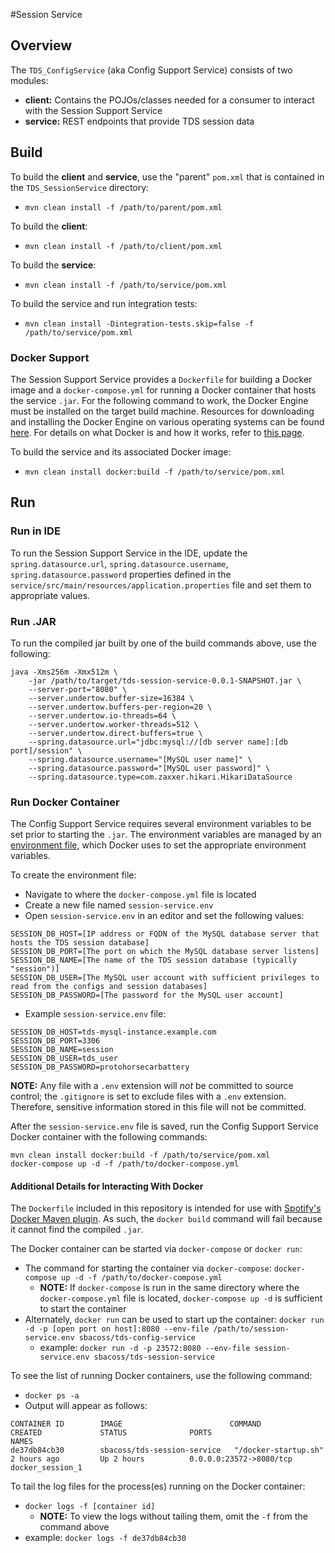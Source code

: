 #Session Service
## Overview
The `TDS_ConfigService` (aka Config Support Service) consists of two modules:

* **client:** Contains the POJOs/classes needed for a consumer to interact with the Session Support Service
* **service:** REST endpoints that provide TDS session data

## Build
To build the **client** and **service**, use the "parent" `pom.xml` that is contained in the `TDS_SessionService` directory:

* `mvn clean install -f /path/to/parent/pom.xml`

To build the **client**:

* `mvn clean install -f /path/to/client/pom.xml`

To build the **service**:

* `mvn clean install -f /path/to/service/pom.xml`

To build the service and run integration tests:
  
* `mvn clean install -Dintegration-tests.skip=false -f /path/to/service/pom.xml`

### Docker Support
The Session Support Service provides a `Dockerfile` for building a Docker image and a `docker-compose.yml` for running a Docker container that hosts the service `.jar`.  For the following command to work, the Docker Engine must be installed on the target build machine.  Resources for downloading and installing the Docker Engine on various operating systems can be found [here](https://docs.docker.com/engine/installation/).  For details on what Docker is and how it works, refer to [this page](https://www.docker.com/what-docker).

To build the service and its associated Docker image:

* `mvn clean install docker:build -f /path/to/service/pom.xml`

## Run
### Run in IDE
To run the Session Support Service in the IDE, update the `spring.datasource.url`, `spring.datasource.username`, `spring.datasource.password` properties defined in the `service/src/main/resources/application.properties` file and set them to appropriate values.

### Run .JAR
To run the compiled jar built by one of the build commands above, use the following:

```
java -Xms256m -Xmx512m \
    -jar /path/to/target/tds-session-service-0.0.1-SNAPSHOT.jar \
    --server-port="8080" \
    --server.undertow.buffer-size=16384 \
    --server.undertow.buffers-per-region=20 \
    --server.undertow.io-threads=64 \
    --server.undertow.worker-threads=512 \
    --server.undertow.direct-buffers=true \
    --spring.datasource.url="jdbc:mysql://[db server name]:[db port]/session" \
    --spring.datasource.username="[MySQL user name]" \
    --spring.datasource.password="[MySQL user password]" \
    --spring.datasource.type=com.zaxxer.hikari.HikariDataSource
```

### Run Docker Container
The Config Support Service requires several environment variables to be set prior to starting the `.jar`.  The environment variables are managed by an [environment file](https://docs.docker.com/engine/reference/commandline/run/#/set-environment-variables-e-env-env-file), which Docker uses to set the appropriate environment variables.

To create the environment file:

* Navigate to where the `docker-compose.yml` file is located
* Create a new file named `session-service.env`
* Open `session-service.env` in an editor and set the following values:

```
SESSION_DB_HOST=[IP address or FQDN of the MySQL database server that hosts the TDS session database]
SESSION_DB_PORT=[The port on which the MySQL database server listens]
SESSION_DB_NAME=[The name of the TDS session database (typically "session")]
SESSION_DB_USER=[The MySQL user account with sufficient privileges to read from the configs and session databases]
SESSION_DB_PASSWORD=[The password for the MySQL user account]
```

* Example `session-service.env` file:

```
SESSION_DB_HOST=tds-mysql-instance.example.com
SESSION_DB_PORT=3306
SESSION_DB_NAME=session
SESSION_DB_USER=tds_user
SESSION_DB_PASSWORD=protohorsecarbattery
```
**NOTE:**  Any file with a `.env` extension will _not_ be committed to source control; the `.gitignore` is set to exclude files with a `.env` extension.  Therefore, sensitive information stored in this file will not be committed.

After the `session-service.env` file is saved, run the Config Support Service Docker container with the following commands:
 
```
mvn clean install docker:build -f /path/to/service/pom.xml
docker-compose up -d -f /path/to/docker-compose.yml
```

#### Additional Details for Interacting With Docker
The `Dockerfile` included in this repository is intended for use with [Spotify's Docker Maven plugin](https://github.com/spotify/docker-maven-plugin).  As such, the `docker build` command will fail because it cannot find the compiled `.jar`.

The Docker container can be started via `docker-compose` or `docker run`:

* The command for starting the container via `docker-compose`:  `docker-compose up -d -f /path/to/docker-compose.yml`
  * **NOTE:** If `docker-compose` is run in the same directory where the `docker-compose.yml` file is located, `docker-compose up -d` is sufficient to start the container
* Alternately, `docker run` can be used to start up the container:  `docker run -d -p [open port on host]:8080 --env-file /path/to/session-service.env sbacoss/tds-config-service`
  * example:  `docker run -d -p 23572:8080 --env-file session-service.env sbacoss/tds-session-service`

To see the list of running Docker containers, use the following command:

* `docker ps -a`
* Output will appear as follows:
 
```
CONTAINER ID        IMAGE                        COMMAND                CREATED             STATUS              PORTS                     NAMES
de37db84cb30        sbacoss/tds-session-service   "/docker-startup.sh"   2 hours ago         Up 2 hours          0.0.0.0:23572->8080/tcp   docker_session_1
```
To tail the log files for the process(es) running on the Docker container:

* `docker logs -f [container id]`
  * **NOTE:**  To view the logs without tailing them, omit the `-f` from the command above
* example:  `docker logs -f de37db84cb30`